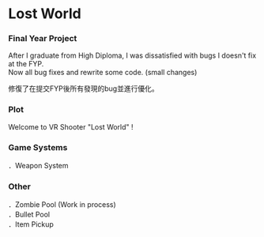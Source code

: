 # Lost World
### Final Year Project</br>
After I graduate from High Diploma, I was dissatisfied with bugs I doesn't fix at the FYP.</br>
Now all bug fixes and rewrite some code. (small changes)</br>

修復了在提交FYP後所有發現的bug並進行優化。

### Plot</br>
Welcome to VR Shooter "Lost World" !

### Game Systems</br>
．Weapon System</br>

### Other</br>
．Zombie Pool (Work in process)</br>
．Bullet Pool</br>
．Item Pickup
